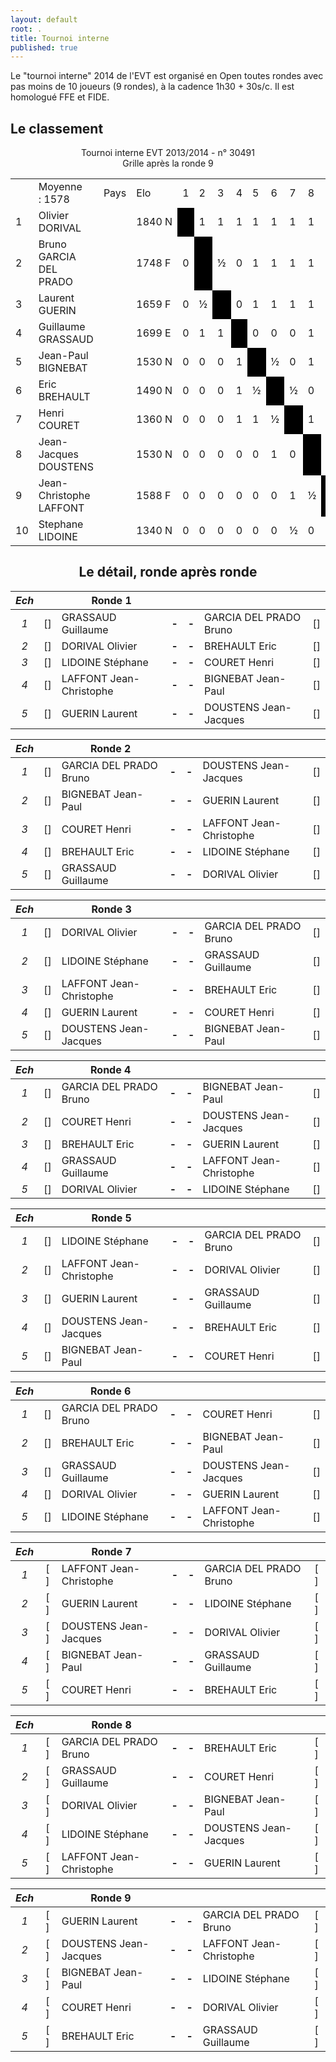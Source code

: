 ```yaml
---
layout: default
root: .
title: Tournoi interne
published: true
---
```


Le "tournoi interne" 2014 de l'EVT est organisé en Open toutes rondes avec pas moins de 10 joueurs (9 rondes), à la cadence 1h30 + 30s/c. Il est homologué FFE et FIDE.

## Le classement

<body topmargin='4' leftmargin='4'>
<div align=center><div align=center>
<p class=papi_titre>Tournoi interne EVT 2013/2014 - n° 30491<br />Grille après la ronde 9</p>
<table cellspacing=0 cellpadding=2 style=border-collapse:collapse;>
 <tr height=20 class=papi_liste_c>
  <td class=papi_border_c width=20>&nbsp;</td>
  <td class=papi_border_l width=160>Moyenne :&nbsp;1578</td>
  <td class=papi_border_c width=40>Pays</td>
  <td class=papi_border_c width=40>Elo</td>
  <td class=papi_border_c width=20>1</td>
  <td class=papi_border_c width=20>2</td>
  <td class=papi_border_c width=20>3</td>
  <td class=papi_border_c width=20>4</td>
  <td class=papi_border_c width=20>5</td>
  <td class=papi_border_c width=20>6</td>
  <td class=papi_border_c width=20>7</td>
  <td class=papi_border_c width=20>8</td>
  <td class=papi_border_c width=20>9</td>
  <td class=papi_border_c width=20>10</td>
  <td class=papi_border_r width=30>Pts</td>
  <td class=papi_border_r width=30>Ko.</td>
  <td class=papi_border_r width=30>Ka.</td>
 </tr>
 <tr height=20 class=papi_liste_c>
  <td class=papi_border_r>1</td>
  <td class=papi_border_l>Olivier DORIVAL</td>
  <td class=papi_border_c><img border=0 src=flags/FRA.GIF height=12px /></td>
  <td class=papi_border_c>1840&nbsp;N</td>
  <td class=papi_border_c bgcolor=#000000>&nbsp;</td>
  <td class=papi_border_c>1</td>
  <td class=papi_border_c>1</td>
  <td class=papi_border_c>1</td>
  <td class=papi_border_c>1</td>
  <td class=papi_border_c>1</td>
  <td class=papi_border_c>1</td>
  <td class=papi_border_c>1</td>
  <td class=papi_border_c>1</td>
  <td class=papi_border_c>1</td>
  <td class=papi_border_r>9</td>
  <td class=papi_border_r>18</td>
  <td class=papi_border_r>36</td>
 <tr height=20 class=papi_liste_c>
  <td class=papi_border_r>2</td>
  <td class=papi_border_l>Bruno GARCIA DEL PRADO</td>
  <td class=papi_border_c><img border=0 src=flags/FRA.GIF height=12px /></td>
  <td class=papi_border_c>1748&nbsp;F</td>
  <td class=papi_border_c>0</td>
  <td class=papi_border_c bgcolor=#000000>&nbsp;</td>
  <td class=papi_border_c>&frac12;</td>
  <td class=papi_border_c>0</td>
  <td class=papi_border_c>1</td>
  <td class=papi_border_c>1</td>
  <td class=papi_border_c>1</td>
  <td class=papi_border_c>1</td>
  <td class=papi_border_c>1</td>
  <td class=papi_border_c>1</td>
  <td class=papi_border_r>6&frac12;</td>
  <td class=papi_border_r>19&frac14;</td>
  <td class=papi_border_r>25</td>
 <tr height=20 class=papi_liste_c>
  <td class=papi_border_r>3</td>
  <td class=papi_border_l>Laurent GUERIN</td>
  <td class=papi_border_c><img border=0 src=flags/FRA.GIF height=12px /></td>
  <td class=papi_border_c>1659&nbsp;F</td>
  <td class=papi_border_c>0</td>
  <td class=papi_border_c>&frac12;</td>
  <td class=papi_border_c bgcolor=#000000>&nbsp;</td>
  <td class=papi_border_c>0</td>
  <td class=papi_border_c>1</td>
  <td class=papi_border_c>1</td>
  <td class=papi_border_c>1</td>
  <td class=papi_border_c>1</td>
  <td class=papi_border_c>1</td>
  <td class=papi_border_c>1</td>
  <td class=papi_border_r>6&frac12;</td>
  <td class=papi_border_r>19&frac14;</td>
  <td class=papi_border_r>25</td>
 <tr height=20 class=papi_liste_c>
  <td class=papi_border_r>4</td>
  <td class=papi_border_l>Guillaume GRASSAUD</td>
  <td class=papi_border_c><img border=0 src=flags/FRA.GIF height=12px /></td>
  <td class=papi_border_c>1699&nbsp;E</td>
  <td class=papi_border_c>0</td>
  <td class=papi_border_c>1</td>
  <td class=papi_border_c>1</td>
  <td class=papi_border_c bgcolor=#000000>&nbsp;</td>
  <td class=papi_border_c>0</td>
  <td class=papi_border_c>0</td>
  <td class=papi_border_c>0</td>
  <td class=papi_border_c>1</td>
  <td class=papi_border_c>1</td>
  <td class=papi_border_c>1</td>
  <td class=papi_border_r>5</td>
  <td class=papi_border_r>20</td>
  <td class=papi_border_r>20</td>
 <tr height=20 class=papi_liste_c>
  <td class=papi_border_r>5</td>
  <td class=papi_border_l>Jean-Paul BIGNEBAT</td>
  <td class=papi_border_c><img border=0 src=flags/FRA.GIF height=12px /></td>
  <td class=papi_border_c>1530&nbsp;N</td>
  <td class=papi_border_c>0</td>
  <td class=papi_border_c>0</td>
  <td class=papi_border_c>0</td>
  <td class=papi_border_c>1</td>
  <td class=papi_border_c bgcolor=#000000>&nbsp;</td>
  <td class=papi_border_c>&frac12;</td>
  <td class=papi_border_c>0</td>
  <td class=papi_border_c>1</td>
  <td class=papi_border_c>1</td>
  <td class=papi_border_c>1</td>
  <td class=papi_border_r>4&frac12;</td>
  <td class=papi_border_r>20&frac14;</td>
  <td class=papi_border_r>17</td>
 <tr height=20 class=papi_liste_c>
  <td class=papi_border_r>6</td>
  <td class=papi_border_l>Eric BREHAULT</td>
  <td class=papi_border_c><img border=0 src=flags/FRA.GIF height=12px /></td>
  <td class=papi_border_c>1490&nbsp;N</td>
  <td class=papi_border_c>0</td>
  <td class=papi_border_c>0</td>
  <td class=papi_border_c>0</td>
  <td class=papi_border_c>1</td>
  <td class=papi_border_c>&frac12;</td>
  <td class=papi_border_c bgcolor=#000000>&nbsp;</td>
  <td class=papi_border_c>&frac12;</td>
  <td class=papi_border_c>0</td>
  <td class=papi_border_c>1</td>
  <td class=papi_border_c>1</td>
  <td class=papi_border_r>4</td>
  <td class=papi_border_r>20&frac12;</td>
  <td class=papi_border_r>14</td>
 <tr height=20 class=papi_liste_c>
  <td class=papi_border_r>7</td>
  <td class=papi_border_l>Henri COURET</td>
  <td class=papi_border_c><img border=0 src=flags/FRA.GIF height=12px /></td>
  <td class=papi_border_c>1360&nbsp;N</td>
  <td class=papi_border_c>0</td>
  <td class=papi_border_c>0</td>
  <td class=papi_border_c>0</td>
  <td class=papi_border_c>1</td>
  <td class=papi_border_c>1</td>
  <td class=papi_border_c>&frac12;</td>
  <td class=papi_border_c bgcolor=#000000>&nbsp;</td>
  <td class=papi_border_c>1</td>
  <td class=papi_border_c>0</td>
  <td class=papi_border_c>&frac12;</td>
  <td class=papi_border_r>4</td>
  <td class=papi_border_r>20&frac12;</td>
  <td class=papi_border_r>14</td>
 <tr height=20 class=papi_liste_c>
  <td class=papi_border_r>8</td>
  <td class=papi_border_l>Jean-Jacques DOUSTENS</td>
  <td class=papi_border_c><img border=0 src=flags/FRA.GIF height=12px /></td>
  <td class=papi_border_c>1530&nbsp;N</td>
  <td class=papi_border_c>0</td>
  <td class=papi_border_c>0</td>
  <td class=papi_border_c>0</td>
  <td class=papi_border_c>0</td>
  <td class=papi_border_c>0</td>
  <td class=papi_border_c>1</td>
  <td class=papi_border_c>0</td>
  <td class=papi_border_c bgcolor=#000000>&nbsp;</td>
  <td class=papi_border_c>&frac12;</td>
  <td class=papi_border_c>1</td>
  <td class=papi_border_r>2&frac12;</td>
  <td class=papi_border_r>21&frac14;</td>
  <td class=papi_border_r>9</td>
 <tr height=20 class=papi_liste_c>
  <td class=papi_border_r>9</td>
  <td class=papi_border_l>Jean-Christophe LAFFONT</td>
  <td class=papi_border_c><img border=0 src=flags/FRA.GIF height=12px /></td>
  <td class=papi_border_c>1588&nbsp;F</td>
  <td class=papi_border_c>0</td>
  <td class=papi_border_c>0</td>
  <td class=papi_border_c>0</td>
  <td class=papi_border_c>0</td>
  <td class=papi_border_c>0</td>
  <td class=papi_border_c>0</td>
  <td class=papi_border_c>1</td>
  <td class=papi_border_c>&frac12;</td>
  <td class=papi_border_c bgcolor=#000000>&nbsp;</td>
  <td class=papi_border_c>1</td>
  <td class=papi_border_r>2&frac12;</td>
  <td class=papi_border_r>21&frac14;</td>
  <td class=papi_border_r>9</td>
 <tr height=20 class=papi_liste_c>
  <td class=papi_border_r>10</td>
  <td class=papi_border_l>Stephane LIDOINE</td>
  <td class=papi_border_c><img border=0 src=flags/FRA.GIF height=12px /></td>
  <td class=papi_border_c>1340&nbsp;N</td>
  <td class=papi_border_c>0</td>
  <td class=papi_border_c>0</td>
  <td class=papi_border_c>0</td>
  <td class=papi_border_c>0</td>
  <td class=papi_border_c>0</td>
  <td class=papi_border_c>0</td>
  <td class=papi_border_c>&frac12;</td>
  <td class=papi_border_c>0</td>
  <td class=papi_border_c>0</td>
  <td class=papi_border_c bgcolor=#000000>&nbsp;</td>
  <td class=papi_border_r>&frac12;</td>
  <td class=papi_border_r>22&frac14;</td>
  <td class=papi_border_r>1</td>
</table>
</div>
</body>

## Le détail, ronde après ronde

|*Ech*|     | **Ronde 1**        |     |     |                           |     |
|:-:|:---:| -------------------- |:---:|:---:| ------------------------- |:---:|
|*1*| [] | GRASSAUD Guillaume   |**-**|**-**| GARCIA DEL PRADO Bruno    | [] |
|*2*| [] | DORIVAL Olivier      |**-**|**-**| BREHAULT Eric             | [] |
|*3*| [] | LIDOINE Stéphane     |**-**|**-**| COURET Henri          | [] |
|*4*| [] | LAFFONT Jean-Christophe |**-**|**-**| BIGNEBAT Jean-Paul     | [] |
|*5*| [] | GUERIN Laurent        |**-**|**-**| DOUSTENS Jean-Jacques    | [] |


|*Ech*|     | **Ronde 2**        |     |     |                           |     |
|:-:|:---:| -------------------- |:---:|:---:| ------------------------- |:---:|
|*1*| [] | GARCIA DEL PRADO Bruno  |**-**|**-**| DOUSTENS Jean-Jacques  | [] |
|*2*| [] | BIGNEBAT Jean-Paul   |**-**|**-**| GUERIN Laurent            | [] |
|*3*| [] | COURET Henri       |**-**|**-**| LAFFONT Jean-Christophe   | [] |
|*4*| [] | BREHAULT Eric        |**-**|**-**| LIDOINE Stéphane          |[]|
|*5*| [] | GRASSAUD Guillaume   |**-**|**-**| DORIVAL Olivier           | [] |

|*Ech*|     | **Ronde 3**        |     |     |                           |     |
|:-:|:---:| -------------------- |:---:|:---:| ------------------------- |:---:|
|*1*| [] | DORIVAL Olivier      |**-**|**-**| GARCIA DEL PRADO Bruno    | [] |
|*2*|[]| LIDOINE Stéphane     |**-**|**-**| GRASSAUD Guillaume        | [] |
|*3*| [] | LAFFONT Jean-Christophe  |**-**|**-**| BREHAULT Eric         | [] |
|*4*| [] | GUERIN Laurent           |**-**|**-**| COURET Henri          |[]|
|*5*| [] | DOUSTENS Jean-Jacques    |**-**|**-**| BIGNEBAT Jean-Paul    | [] |

|*Ech*|   | **Ronde 4**          |     |     |                           |     |
|:-:|:---:| -------------------- |:---:|:---:| ------------------------- |:---:|
|*1*| [] | GARCIA DEL PRADO Bruno |**-**|**-**| BIGNEBAT Jean-Paul      | [] |
|*2*|[]| COURET Henri           |**-**|**-**| DOUSTENS Jean-Jacques   | [] |
|*3*| [] | BREHAULT Eric          |**-**|**-**| GUERIN Laurent          | [] |
|*4*| [] | GRASSAUD Guillaume     |**-**|**-**| LAFFONT Jean-Christophe | [] |
|*5*| [] | DORIVAL Olivier        |**-**|**-**| LIDOINE Stéphane        |[]|

|*Ech*|   | **Ronde 5**             |     |     |                        |     |
|:-:|:---:| ----------------------- |:---:|:---:| ---------------------- |:---:|
|*1*| [] | LIDOINE Stéphane        |**-**|**-**| GARCIA DEL PRADO Bruno | [] |
|*2*| [] | LAFFONT Jean-Christophe |**-**|**-**| DORIVAL Olivier        | [] |
|*3*| [] | GUERIN Laurent          |**-**|**-**| GRASSAUD Guillaume     | [] |
|*4*| [] | DOUSTENS Jean-Jacques   |**-**|**-**| BREHAULT Eric          | [] |
|*5*| [] | BIGNEBAT Jean-Paul      |**-**|**-**| COURET Henri           | [] |

|*Ech*|   | **Ronde 6**          |     |     |                           |     |
|:-:|:---:| -------------------- |:---:|:---:| ------------------------- |:---:|
|*1*| [] | GARCIA DEL PRADO Bruno    |**-**|**-**| COURET Henri         | [] |
|*2*| [] | BREHAULT Eric        |**-**|**-**| BIGNEBAT Jean-Paul        | [] |
|*3*| [] | GRASSAUD Guillaume   |**-**|**-**| DOUSTENS Jean-Jacques     | [] |
|*4*| [] | DORIVAL Olivier      |**-**|**-**| GUERIN Laurent            | [] |
|*5*| [] | LIDOINE Stéphane     |**-**|**-**| LAFFONT Jean-Christophe   | [] |

|*Ech*|   | **Ronde 7**          |     |     |                           |     |
|:-:|:---:| -------------------- |:---:|:---:| ------------------------- |:---:|
|*1*| [ ] | LAFFONT Jean-Christophe |**-**|**-**| GARCIA DEL PRADO Bruno | [ ] |
|*2*| [ ] | GUERIN Laurent          |**-**|**-**| LIDOINE Stéphane       | [ ] |
|*3*| [ ] | DOUSTENS Jean-Jacques   |**-**|**-**| DORIVAL Olivier        | [ ] |
|*4*| [ ] | BIGNEBAT Jean-Paul      |**-**|**-**| GRASSAUD Guillaume     | [ ] |
|*5*| [ ] | COURET Henri            |**-**|**-**| BREHAULT Eric          | [ ] |

|*Ech*|     | **Ronde 8**           |     |     |                        |     |
|:-:|:---:| ----------------------- |:---:|:---:| ---------------------- |:---:|
|*1*| [ ] | GARCIA DEL PRADO Bruno  |**-**|**-**| BREHAULT Eric          | [ ] |
|*2*| [ ] | GRASSAUD Guillaume      |**-**|**-**| COURET Henri           | [ ] |
|*3*| [ ] | DORIVAL Olivier         |**-**|**-**| BIGNEBAT Jean-Paul     | [ ] |
|*4*| [ ] | LIDOINE Stéphane        |**-**|**-**| DOUSTENS Jean-Jacques  | [ ] |
|*5*| [ ] | LAFFONT Jean-Christophe |**-**|**-**| GUERIN Laurent         | [ ] |

|*Ech*|   | **Ronde 9**            |     |     |                         |     |
|:-:|:---:| ---------------------- |:---:|:---:| ----------------------- |:---:|
|*1*| [ ] | GUERIN Laurent         |**-**|**-**| GARCIA DEL PRADO Bruno  | [ ] |
|*2*| [ ] | DOUSTENS Jean-Jacques  |**-**|**-**| LAFFONT Jean-Christophe | [ ] |
|*3*| [ ] | BIGNEBAT Jean-Paul     |**-**|**-**| LIDOINE Stéphane        | [ ] |
|*4*| [ ] | COURET Henri           |**-**|**-**| DORIVAL Olivier         | [ ] |
|*5*| [ ] | BREHAULT Eric          |**-**|**-**| GRASSAUD Guillaume      | [ ] |
